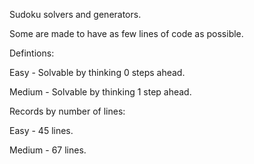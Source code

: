 Sudoku solvers and generators.

Some are made to have as few lines of code as possible.


Defintions:

Easy - Solvable by thinking 0 steps ahead.

Medium - Solvable by thinking 1 step ahead.


Records by number of lines:

Easy - 45 lines.

Medium - 67 lines.